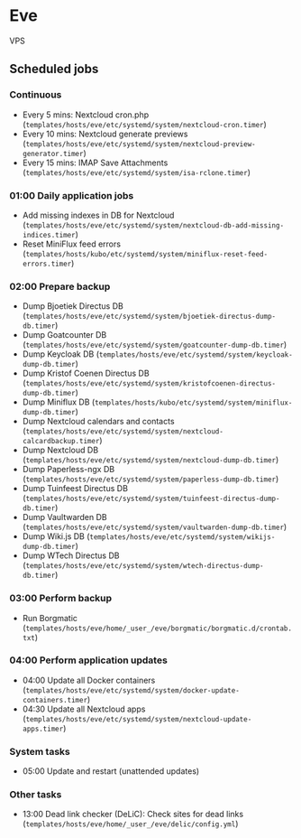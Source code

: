 # Eve

VPS

## Scheduled jobs

### Continuous

- Every 5 mins: Nextcloud cron.php (`templates/hosts/eve/etc/systemd/system/nextcloud-cron.timer`)
- Every 10 mins: Nextcloud generate previews (`templates/hosts/eve/etc/systemd/system/nextcloud-preview-generator.timer`)
- Every 15 mins: IMAP Save Attachments (`templates/hosts/eve/etc/systemd/system/isa-rclone.timer`)

### 01:00 Daily application jobs

- Add missing indexes in DB for Nextcloud (`templates/hosts/eve/etc/systemd/system/nextcloud-db-add-missing-indices.timer`)
- Reset MiniFlux feed errors (`templates/hosts/kubo/etc/systemd/system/miniflux-reset-feed-errors.timer`)

### 02:00 Prepare backup

- Dump Bjoetiek Directus DB (`templates/hosts/eve/etc/systemd/system/bjoetiek-directus-dump-db.timer`)
- Dump Goatcounter DB (`templates/hosts/eve/etc/systemd/system/goatcounter-dump-db.timer`)
- Dump Keycloak DB (`templates/hosts/eve/etc/systemd/system/keycloak-dump-db.timer`)
- Dump Kristof Coenen Directus DB (`templates/hosts/eve/etc/systemd/system/kristofcoenen-directus-dump-db.timer`)
- Dump Miniflux DB (`templates/hosts/kubo/etc/systemd/system/miniflux-dump-db.timer`)
- Dump Nextcloud calendars and contacts (`templates/hosts/eve/etc/systemd/system/nextcloud-calcardbackup.timer`)
- Dump Nextcloud DB (`templates/hosts/eve/etc/systemd/system/nextcloud-dump-db.timer`)
- Dump Paperless-ngx DB (`templates/hosts/eve/etc/systemd/system/paperless-dump-db.timer`)
- Dump Tuinfeest Directus DB (`templates/hosts/eve/etc/systemd/system/tuinfeest-directus-dump-db.timer`)
- Dump Vaultwarden DB (`templates/hosts/eve/etc/systemd/system/vaultwarden-dump-db.timer`)
- Dump Wiki.js DB (`templates/hosts/eve/etc/systemd/system/wikijs-dump-db.timer`)
- Dump WTech Directus DB (`templates/hosts/eve/etc/systemd/system/wtech-directus-dump-db.timer`)

### 03:00 Perform backup

- Run Borgmatic (`templates/hosts/eve/home/_user_/eve/borgmatic/borgmatic.d/crontab.txt`)

### 04:00 Perform application updates

- 04:00 Update all Docker containers (`templates/hosts/eve/etc/systemd/system/docker-update-containers.timer`)
- 04:30 Update all Nextcloud apps (`templates/hosts/eve/etc/systemd/system/nextcloud-update-apps.timer`)

### System tasks

- 05:00 Update and restart (unattended updates)

### Other tasks

- 13:00 Dead link checker (DeLiC): Check sites for dead links (`templates/hosts/eve/home/_user_/eve/delic/config.yml`)
